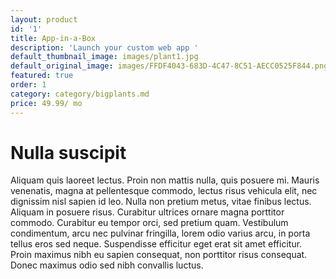 ```yaml
---
layout: product
id: '1'
title: App-in-a-Box
description: 'Launch your custom web app '
default_thumbnail_image: images/plant1.jpg
default_original_image: images/FFDF4043-683D-4C47-8C51-AECC0525F844.png
featured: true
order: 1
category: category/bigplants.md
price: 49.99/ mo
---
```


# Nulla suscipit

Aliquam quis laoreet lectus. Proin non mattis nulla, quis posuere mi. Mauris venenatis, magna at pellentesque commodo, lectus risus vehicula elit, nec dignissim nisl sapien id leo. Nulla non pretium metus, vitae finibus lectus. Aliquam in posuere risus. Curabitur ultrices ornare magna porttitor commodo. Curabitur eu tempor orci, sed pretium quam. Vestibulum condimentum, arcu nec pulvinar fringilla, lorem odio varius arcu, in porta tellus eros sed neque. Suspendisse efficitur eget erat sit amet efficitur. Proin maximus nibh eu sapien consequat, non porttitor risus consequat. Donec maximus odio sed nibh convallis luctus.